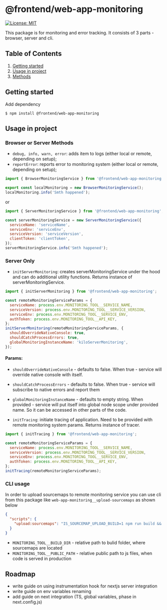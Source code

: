 # @frontend/web-app-monitoring

[![License: MIT](https://img.shields.io/badge/License-MIT-green.svg)](./LICENSE.md)

This package is for monitoring and error tracking.
It consists of 3 parts - browser, server and cli.

## Table of Contents

1. [Getting started](#getting-started)
2. [Usage in project](#usage-in-project)
3. [Methods](#methods)

## Getting started

Add dependency

```
$ npm install @frontend/web-app-monitoring
```

## Usage in project

### Browser or Server Methods

- `debug, info, warn, error`: adds item to logs (either local or remote, depending on setup);
- `reportError`: reports error to monitoring system (either local or remote, depending on setup);

```js
import { BrowserMonitoringService } from '@frontend/web-app-monitoring';

export const localMonitoring = new BrowserMonitoringService();
localMonitoring.info('Smth happened');
```

or

```js
import { ServerMonitoringService } from '@frontend/web-app-monitoring';

const serverMonitoringService = new ServerMonitoringService({
  serviceName: 'serviceName',
  serviceEnv: 'serviceEnv',
  serviceVersion: 'serviceVersion',
  clientToken: 'clientToken',
});
serverMonitoringService.info('Smth happened');
```

### Server Only

- `initServerMonitoring`: creates serverMonitoringService under the hood and can do additional utility functions.
  Returns instance of serverMonitoringService.

```js
import { initServerMonitoring } from '@frontend/web-app-monitoring';

const remoteMonitoringServiceParams = {
  serviceName: process.env.MONITORING_TOOL__SERVICE_NAME,
  serviceVersion: process.env.MONITORING_TOOL__SERVICE_VERSION,
  serviceEnv: process.env.MONITORING_TOOL__SERVICE_ENV,
  authToken: process.env.MONITORING_TOOL__API_KEY,
};
initServerMonitoring(remoteMonitoringServiceParams, {
  shouldOverrideNativeConsole: true,
  shouldCatchProcessErrors: true,
  globalMonitoringInstanceName: 'kiloServerMonitoring',
});
```

#### Params:

- `shouldOverrideNativeConsole` - defaults to false. When true - service will override native console with itself.
- `shouldCatchProcessErrors` - defaults to false. When true - service will subscribe to native errors and report them
- `globalMonitoringInstanceName` - defaults to empty string. When provided - service will put itself into global node scope under provided name. So it can be accessed in other parts of the code.

- `initTracing`: initiate tracing of application. Need to be provided with remote monitoring system params.
  Returns instance of tracer.

```js
import { initTracing } from '@frontend/web-app-monitoring';

const remoteMonitoringServiceParams = {
  serviceName: process.env.MONITORING_TOOL__SERVICE_NAME,
  serviceVersion: process.env.MONITORING_TOOL__SERVICE_VERSION,
  serviceEnv: process.env.MONITORING_TOOL__SERVICE_ENV,
  authToken: process.env.MONITORING_TOOL__API_KEY,
};
initTracing(remoteMonitoringServiceParams);
```

### CLI usage

In order to upload sourcemaps to remote monitoring service you can use cli from this package like `web-app-monitoring__upload-sourcemaps` as shown below

```json
{
  "scripts": {
    "upload:sourcemaps": "IS_SOURCEMAP_UPLOAD_BUILD=1 npm run build && MONITORING_TOOL__BUILD_DIR=./.next/static/chunks MONITORING_TOOL__PUBLIC_PATH=/_next/static/chunks web-app-monitoring__upload-sourcemaps"
  }
}
```

- `MONITORING_TOOL__BUILD_DIR` - relative path to bulid folder, where sourcemaps are located
- `MONITORING_TOOL__PUBLIC_PATH` - relative public path to js files, when code is served in production

## Roadmap

- write guide on using instrumentation hook for nextjs server integration
- write guide on env variables renaming
- add guide on next integration (TS, global variables, phase in next.config.js)
